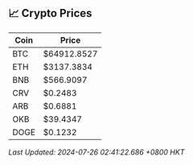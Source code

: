 ## 📈 Crypto Prices

| Coin | Price |
| ---- | ----- |
| BTC | $64912.8527 |
| ETH | $3137.3834 |
| BNB | $566.9097 |
| CRV | $0.2483 |
| ARB | $0.6881 |
| OKB | $39.4347 |
| DOGE | $0.1232 |

_Last Updated: 2024-07-26 02:41:22.686 +0800 HKT_